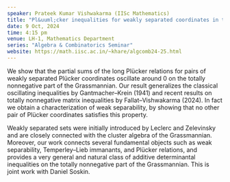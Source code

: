 ```yaml
---
speaker: Prateek Kumar Vishwakarma (IISc Mathematics)
title: "Pl&uuml;cker inequalities for weakly separated coordinates in the TNN Grassmannian"
date: 9 Oct, 2024
time: 4:15 pm
venue: LH-1, Mathematics Department
series: "Algebra & Combinatorics Seminar"
website: https://math.iisc.ac.in/~khare/algcomb24-25.html
---
```


We show that the partial sums of the long Pl&uuml;cker relations for
pairs of weakly separated Pl&uuml;cker coordinates oscillate around 0 on
the totally nonnegative part of the Grassmannian. Our result generalizes
the classical oscillating inequalities by Gantmacher&ndash;Krein (1941)
and recent results on totally nonnegative matrix inequalities by
Fallat&ndash;Vishwakarma (2024). In fact we obtain a characterization of
weak separability, by showing that no other pair of Pl&uuml;cker
coordinates satisfies this property.

Weakly separated sets were initially introduced by Leclerc and Zelevinsky
and are closely connected with the cluster algebra of the Grassmannian.
Moreover, our work connects several fundamental objects such as weak
separability, Temperley&ndash;Lieb immanants, and Pl&uuml;cker relations,
and provides a very general and natural class of additive determinantal
inequalities on the totally nonnegative part of the Grassmannian. This is
joint work with Daniel Soskin.
